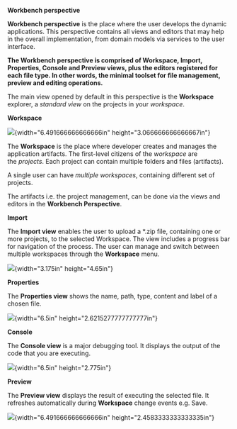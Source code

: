 **Workbench perspective**

**Workbench perspective** is the place where the user develops the
dynamic applications. This perspective contains all views and editors
that may help in the overall implementation, from domain models via
services to the user interface.

**The Workbench perspective is comprised of Workspace, Import,
Properties, Console and Preview views, plus the editors registered for
each file type. In other words, the minimal toolset for file management,
preview and editing operations.**

The main view opened by default in this perspective is the **Workspace**
explorer, a *standard view* on the projects in your *workspace*.

**Workspace**

![](media/image1.png){width="6.491666666666666in"
height="3.066666666666667in"}

The **Workspace** is the place where developer creates and manages the
application artifacts. The first-level citizens of the *workspace* are
the *projects*. Each project can contain multiple folders and files
(artifacts).

A single user can have *multiple workspaces*, containing different set
of projects.

The artifacts i.e. the project management, can be done via the views and
editors in the **Workbench Perspective**.

**Import**

The **Import view** enables the user to upload a \*.zip file, containing
one or more projects, to the selected Workspace. The view includes a
progress bar for navigation of the process. The user can manage and
switch between multiple workspaces through the **Workspace** menu.

![](media/image2.png){width="3.175in" height="4.65in"}

**Properties**

The **Properties view** shows the name, path, type, content and label of
a chosen file.

![](media/image3.png){width="6.5in" height="2.6215277777777777in"}

**Console**

The **Console view** is a major debugging tool. It displays the output
of the code that you are executing.

![](media/image4.png){width="6.5in" height="2.775in"}

**Preview**

The **Preview view** displays the result of executing the selected file.
It refreshes automatically during **Workspace** change events e.g. Save.

![](media/image5.png){width="6.491666666666666in"
height="2.4583333333333335in"}
